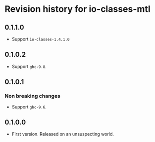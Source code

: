 # Revision history for io-classes-mtl

## 0.1.1.0

* Support `io-classes-1.4.1.0`

## 0.1.0.2

* Support `ghc-9.8`.

## 0.1.0.1

### Non breaking changes

* Support `ghc-9.6`.

## 0.1.0.0

* First version. Released on an unsuspecting world.
